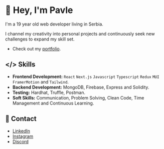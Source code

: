 # 👋 Hey, I'm Pavle

I'm a 19 year old web developer living in Serbia.

I channel my creativity into personal projects and continuously seek new
challenges to expand my skill set.

* Check out my [portfolio](https://kowyxyz.com/).

## </> Skills

* __Frontend Development:__ `React` `Next.js` `Javascript` `Typescript` `Redux` `MUI` `FramerMotion` and `Tailwind`.
* __Backend Development:__ MongoDB, Firebase, Express and Solidity.
* __Testing:__ Hardhat, Truffle, Postman.
* __Soft Skills:__ Communication, Problem Solving, Clean Code, Time Management and Continuous Learning.

## 📩 Contact

* [LinkedIn](https://www.linkedin.com/in/kowy-dev/)
* [Instagram](https://www.instagram.com/pavle.dev/)
* [Discord](https://discord.gg/dqv7em6gAq)
